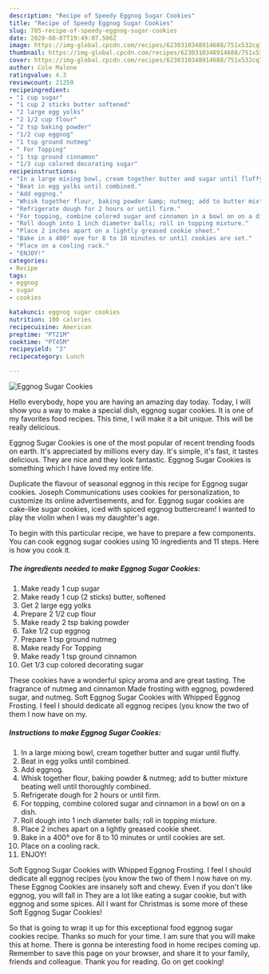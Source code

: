 ```yaml
---
description: "Recipe of Speedy Eggnog Sugar Cookies"
title: "Recipe of Speedy Eggnog Sugar Cookies"
slug: 705-recipe-of-speedy-eggnog-sugar-cookies
date: 2020-08-07T19:49:07.506Z
image: https://img-global.cpcdn.com/recipes/6230310348914688/751x532cq70/eggnog-sugar-cookies-recipe-main-photo.jpg
thumbnail: https://img-global.cpcdn.com/recipes/6230310348914688/751x532cq70/eggnog-sugar-cookies-recipe-main-photo.jpg
cover: https://img-global.cpcdn.com/recipes/6230310348914688/751x532cq70/eggnog-sugar-cookies-recipe-main-photo.jpg
author: Cole Malone
ratingvalue: 4.3
reviewcount: 21259
recipeingredient:
- "1 cup sugar"
- "1 cup 2 sticks butter softened"
- "2 large egg yolks"
- "2 1/2 cup flour"
- "2 tsp baking powder"
- "1/2 cup eggnog"
- "1 tsp ground nutmeg"
- " For Topping"
- "1 tsp ground cinnamon"
- "1/3 cup colored decorating sugar"
recipeinstructions:
- "In a large mixing bowl, cream together butter and sugar until fluffy."
- "Beat in egg yolks until combined."
- "Add eggnog."
- "Whisk together flour, baking powder &amp; nutmeg; add to butter mixture beating well until thoroughly combined."
- "Refrigerate dough for 2 hours or until firm."
- "For topping, combine colored sugar and cinnamon in a bowl on on a dish."
- "Roll dough into 1 inch diameter balls; roll in topping mixture."
- "Place 2 inches apart on a lightly greased cookie sheet."
- "Bake in a 400° ove for 8 to 10 minutes or until cookies are set."
- "Place on a cooling rack."
- "ENJOY!"
categories:
- Recipe
tags:
- eggnog
- sugar
- cookies

katakunci: eggnog sugar cookies 
nutrition: 100 calories
recipecuisine: American
preptime: "PT21M"
cooktime: "PT45M"
recipeyield: "3"
recipecategory: Lunch

---
```



![Eggnog Sugar Cookies](https://img-global.cpcdn.com/recipes/6230310348914688/751x532cq70/eggnog-sugar-cookies-recipe-main-photo.jpg)

Hello everybody, hope you are having an amazing day today. Today, I will show you a way to make a special dish, eggnog sugar cookies. It is one of my favorites food recipes. This time, I will make it a bit unique. This will be really delicious.

Eggnog Sugar Cookies is one of the most popular of recent trending foods on earth. It's appreciated by millions every day. It's simple, it's fast, it tastes delicious. They are nice and they look fantastic. Eggnog Sugar Cookies is something which I have loved my entire life.

Duplicate the flavour of seasonal eggnog in this recipe for Eggnog sugar cookies. Joseph Communications uses cookies for personalization, to customize its online advertisements, and for. Eggnog sugar cookies are cake-like sugar cookies, iced with spiced eggnog buttercream! I wanted to play the violin when I was my daughter&#39;s age.


To begin with this particular recipe, we have to prepare a few components. You can cook eggnog sugar cookies using 10 ingredients and 11 steps. Here is how you cook it.

<!--inarticleads1-->

##### The ingredients needed to make Eggnog Sugar Cookies:

1. Make ready 1 cup sugar
1. Make ready 1 cup (2 sticks) butter, softened
1. Get 2 large egg yolks
1. Prepare 2 1/2 cup flour
1. Make ready 2 tsp baking powder
1. Take 1/2 cup eggnog
1. Prepare 1 tsp ground nutmeg
1. Make ready  For Topping
1. Make ready 1 tsp ground cinnamon
1. Get 1/3 cup colored decorating sugar


These cookies have a wonderful spicy aroma and are great tasting. The fragrance of nutmeg and cinnamon Made frosting with eggnog, powdered sugar, and nutmeg. Soft Eggnog Sugar Cookies with Whipped Eggnog Frosting. I feel I should dedicate all eggnog recipes (you know the two of them I now have on my. 

<!--inarticleads2-->

##### Instructions to make Eggnog Sugar Cookies:

1. In a large mixing bowl, cream together butter and sugar until fluffy.
1. Beat in egg yolks until combined.
1. Add eggnog.
1. Whisk together flour, baking powder &amp; nutmeg; add to butter mixture beating well until thoroughly combined.
1. Refrigerate dough for 2 hours or until firm.
1. For topping, combine colored sugar and cinnamon in a bowl on on a dish.
1. Roll dough into 1 inch diameter balls; roll in topping mixture.
1. Place 2 inches apart on a lightly greased cookie sheet.
1. Bake in a 400° ove for 8 to 10 minutes or until cookies are set.
1. Place on a cooling rack.
1. ENJOY!


Soft Eggnog Sugar Cookies with Whipped Eggnog Frosting. I feel I should dedicate all eggnog recipes (you know the two of them I now have on my. These Eggnog Cookies are insanely soft and chewy. Even if you don&#39;t like eggnog, you will fall in They are a lot like eating a sugar cookie, but with eggnog and some spices. All I want for Christmas is some more of these Soft Eggnog Sugar Cookies! 

So that is going to wrap it up for this exceptional food eggnog sugar cookies recipe. Thanks so much for your time. I am sure that you will make this at home. There is gonna be interesting food in home recipes coming up. Remember to save this page on your browser, and share it to your family, friends and colleague. Thank you for reading. Go on get cooking!
